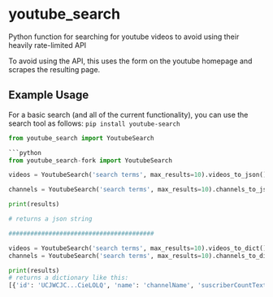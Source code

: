 # youtube_search

Python function for searching for youtube videos to avoid using their heavily rate-limited API

To avoid using the API, this uses the form on the youtube homepage and scrapes the resulting page.

## Example Usage
For a basic search (and all of the current functionality), you can use the search tool as follows:
```pip install youtube-search```

```python
from youtube_search import YoutubeSearch

```python
from youtube_search-fork import YoutubeSearch

videos = YoutubeSearch('search terms', max_results=10).videos_to_json()

channels = YoutubeSearch('search terms', max_results=10).channels_to_json()

print(results)

# returns a json string

########################################

videos = YoutubeSearch('search terms', max_results=10).videos_to_dict()
channels = YoutubeSearch('search terms', max_results=10).channels_to_dict()

print(results)
# returns a dictionary like this:
[{'id': 'UCJWCJC...CieLOLQ', 'name': 'channelName', 'suscriberCountText': '200.000', 'thumbnails': ['URL1', 'URL2'], 'url_suffix': '/user/channelName'}]

```
